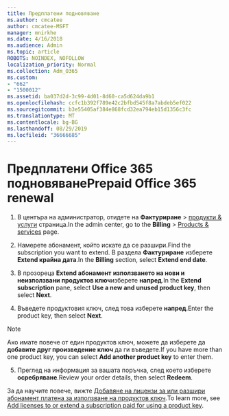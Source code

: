 ```yaml
---
title: Предплатени подновяване
ms.author: cmcatee
author: cmcatee-MSFT
manager: mnirkhe
ms.date: 4/16/2018
ms.audience: Admin
ms.topic: article
ROBOTS: NOINDEX, NOFOLLOW
localization_priority: Normal
ms.collection: Adm_O365
ms.custom:
- "662"
- "1500012"
ms.assetid: ba037d2d-3c99-4d01-8d60-ca5d624da9b1
ms.openlocfilehash: ccfc1b392f789e42c2bfbd545f8a7abdeb5ef022
ms.sourcegitcommit: b3e55405af384e868fcd32ea794eb15d1356c3fc
ms.translationtype: MT
ms.contentlocale: bg-BG
ms.lasthandoff: 08/29/2019
ms.locfileid: "36666685"
---
```

# <a name="prepaid-office-365-renewal"></a><span data-ttu-id="3c20b-102">Предплатени Office 365 подновяване</span><span class="sxs-lookup"><span data-stu-id="3c20b-102">Prepaid Office 365 renewal</span></span>

1. <span data-ttu-id="3c20b-103">В центъра на администратор, отидете на **Фактуриране** \> [продукти & услуги](https://go.microsoft.com/fwlink/p/?linkid=842054) страница.</span><span class="sxs-lookup"><span data-stu-id="3c20b-103">In the admin center, go to the **Billing** \> [Products & services](https://go.microsoft.com/fwlink/p/?linkid=842054) page.</span></span>

2. <span data-ttu-id="3c20b-104">Намерете абонамент, който искате да се разшири.</span><span class="sxs-lookup"><span data-stu-id="3c20b-104">Find the subscription you want to extend.</span></span> <span data-ttu-id="3c20b-105">В раздела **Фактуриране** изберете **Extend крайна дата**.</span><span class="sxs-lookup"><span data-stu-id="3c20b-105">In the **Billing** section, select **Extend end date**.</span></span>

3. <span data-ttu-id="3c20b-106">В прозореца **Extend абонамент** **използването на нови и неизползвани продуктов ключ**изберете **напред**.</span><span class="sxs-lookup"><span data-stu-id="3c20b-106">In the **Extend subscription** pane, select **Use a new and unused product key**, then select **Next**.</span></span>

4. <span data-ttu-id="3c20b-107">Въведете продуктовия ключ, след това изберете **напред**.</span><span class="sxs-lookup"><span data-stu-id="3c20b-107">Enter the product key, then select **Next**.</span></span>

> [!NOTE]
> <span data-ttu-id="3c20b-108">Ако имате повече от един продуктов ключ, можете да изберете да **добавите друг произведение ключ** да ги въведете.</span><span class="sxs-lookup"><span data-stu-id="3c20b-108">If you have more than one product key, you can select **Add another product key** to enter them.</span></span>

5. <span data-ttu-id="3c20b-109">Преглед на информация за вашата поръчка, след което изберете **осребряване**.</span><span class="sxs-lookup"><span data-stu-id="3c20b-109">Review your order details, then select **Redeem**.</span></span>

<span data-ttu-id="3c20b-110">За да научите повече, вижте [Добавяне на лицензи за или разшири абонамент платена за използване на продуктов ключ](https://docs.microsoft.com/office365/admin/misc/add-licenses-using-product-key).</span><span class="sxs-lookup"><span data-stu-id="3c20b-110">To learn more, see [Add licenses to or extend a subscription paid for using a product key](https://docs.microsoft.com/office365/admin/misc/add-licenses-using-product-key).</span></span>